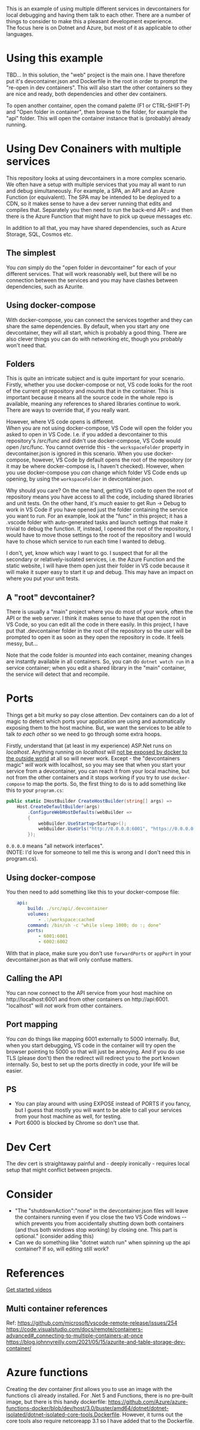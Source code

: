 This is an example of using multiple different services in devcontainers for local debugging and having them talk to each other. There are a number of things to consider to make this a pleasant development experience.  
The focus here is on Dotnet and Azure, but most of it as applicable to other languages.

# Using this example
TBD...
In this solution, the "web" project is the main one. I have therefore put it's devcontainer.json and Dockerfile in the root in order to prompt the "re-open in dev containers". This will also start the other containers so they are nice and ready, both dependencies and other dev containers. 

To open another container, open the comand palette (F1 or CTRL-SHIFT-P) and "Open folder in container", then browse to the folder, for example the "api" folder. This will open the container instance that is (probably) already running.

# Using Dev Conainers with multiple services
This repository looks at using devcontainers in a more complex scenario.  
We often have a setup with multiple services that you may all want to run and debug simultaneously. For example, a SPA, an API and an Azure Function (or equivalent). The SPA may be intended to be deployed to a CDN, so it makes sense to have a dev server running that edits and compiles that. Separately you then need to run the back-end API - and then there is the Azure Function that might have to pick up queue messages etc.

In addition to all that, you may have shared dependencies, such as Azure Storage, SQL, Cosmos etc. 

## The simplest
You *can* simply do the "open folder in devcontainer" for each of your different services. That will work reasonably well, but there will be no connection between the services and you may have clashes between dependencies, such as Azurite.

## Using docker-compose
With docker-compose, you can connect the services together and they can share the same dependencies. By default, when you start any one devcontainer, they will all start, which is probably a good thing. There are also clever things you can do with networking etc, though you probably won't need that.

## Folders
This is quite an intricate subject and is quite important for your scenario.
Firstly, whether you use docker-compose or not, VS code looks for the root of the current git repository and mounts that in the container. This is important because it means all the source code in the whole repo is available, meaning any references to shared libraries continue to work. There are ways to override that, if you really want.

However, where VS code opens is different.  
When you are not using docker-compose, VS Code will open the folder you asked to open in VS Code. I.e. if you added a devcontainer to this repository's /src/func and didn't use docker-compose, VS Code would open /src/func. You cannot override this - the `workspaceFolder` property in devcontainer.json is ignored in this scenario. 
When you use docker-compose, however, VS Code by default opens the root of the repository (or it may be where docker-compose is, I haven't checked). However, when you use docker-compose you *can* change which folder VS Code ends up opening, by using the `workspaceFolder` in devcontainer.json. 

Why should you care? 
On the one hand, getting VS code to open the root of repository means you have access to all the code, including shared libraries and unit tests. 
On the other hand, it's *much* easier to get Run -> Debug to work in VS Code if you have opened just the folder containing the service you want to run. For an example, look at the "func" in this project; it has a .vscode folder with auto-generated tasks and launch settings that make it trivial to debug the function. If, instead, I opened the root of the repository, I would have to move those settings to the root of the repository and I would have to chose which service to run each time I wanted to debug. 

I don't, yet, know which way I want to go. I suspect that for all the secondary or relatively-isolated services, i.e. the Azure Function and the static website, I will have them open just their folder in VS code because it will make it super easy to start it up and debug. This may have an impact on where you put your unit tests.

## A "root" devcontainer?
There is usually a "main" project where you do most of your work, often the API or the web server. I think it makes sense to have that open the root in VS Code, so you can edit all the code in there easily. In this project, I have put that .devcontainer folder in the root of the repository so the user will be prompted to open it as soon as they open the repository in code. It feels messy, but... 

Note that the code folder is *mounted* into each container, meaning changes are instantly available in all containers. So, you can do `dotnet watch run` in a service container; when you edit a shared library in the "main" container, the service will detect that and recompile. 

# Ports
Things get a bit murky so pay close attention. 
Dev containers can do a lot of magic to detect which ports your application are using and automatically exposing them to the host machine. But, we want the services to be able to talk *to each other* so we need to go through some extra hoops.

Firstly, understand that (at least in my experience) ASP.Net runs on *localhost*. Anything running on *localhost* will [not be exposed by docker to the outside world](https://github.com/docker/compose/issues/4799#issuecomment-623504144) at all so will never work. Except - the "devcontainers magic" *will* work with localhost, so you may see that when you start your service from a devcontainer, you can reach it from your local machine, but not from the other containers and it stops working if you try to use `docker-compose` to map the ports. So, the first thing to do is to add something like this to your `program.cs`:
```csharp
public static IHostBuilder CreateHostBuilder(string[] args) =>
    Host.CreateDefaultBuilder(args)
        .ConfigureWebHostDefaults(webBuilder =>
        {
            webBuilder.UseStartup<Startup>();
            webBuilder.UseUrls("http://0.0.0.0:6001", "https://0.0.0.0:6002");
        });
```
`0.0.0.0` means "all network interfaces".  
(NOTE: I'd love for someone to tell me this is wrong and I don't need this in program.cs).

## Using docker-compose
You then need to add something like this to your docker-compose file:
```yaml
    api:
        build: ./src/api/.devcontainer
        volumes: 
            - .:/workspace:cached
        command: /bin/sh -c "while sleep 1000; do :; done"
        ports: 
            - 6001:6001
            - 6002:6002
```

With that in place, make sure you don't use `forwardPorts` or `appPort` in your devcontainer.json as that will only confuse matters.

## Calling the API
You can now connect to the API service from your host machine on http://localhost:6001 and from other containers on http://api:6001. "localhost" will *not* work from other containers.

## Port mapping
You *can* do things like mapping 6001 externally to 5000 internally. But, when you start debugging, VS code in the container will try open the browser pointing to 5000 so that will just be annoying. And if you do use TLS (please don't) then the redirect will redirect you to the port known internally. So, best to set up the ports directly in code, your life will be easier.

## PS
- You can play around with using EXPOSE instead of PORTS if you fancy, but I guess that mostly you will want to be able to call your services from your host machine as well, for testing.
- Port 6000 is blocked by Chrome so don't use that.

# Dev Cert
The dev cert is straightaway painful and - deeply ironically - requires local setup that might conflict between projects.

# Consider
- "The "shutdownAction":"none" in the devcontainer.json files will leave the containers running even if you close the two VS Code windows -- which prevents you from accidentally shutting down both containers (and thus both windows stop working) by closing one. This part is optional." (consider adding this)
- Can we do something like "dotnet watch run" when spinning up the api container? If so, will editing still work?

# References
[Get started videos](https://channel9.msdn.com/Series/Beginners-Series-to-Dev-Containers)
## Multi container references
Ref: https://github.com/microsoft/vscode-remote-release/issues/254
https://code.visualstudio.com/docs/remote/containers-advanced#_connecting-to-multiple-containers-at-once
https://blog.johnnyreilly.com/2021/05/15/azurite-and-table-storage-dev-container/

# Azure functions
Creating the dev container *first* allows you to use an image with the functions cli already installed.
For .Net 5 and Functions, there is no pre-built image, but there is this handy dockerfile: https://github.com/Azure/azure-functions-docker/blob/dev/host/3.0/buster/amd64/dotnet/dotnet-isolated/dotnet-isolated-core-tools.Dockerfile. However, it turns out the core tools also require netcoreapp 3.1 so I have added that to the Dockerfile. 




